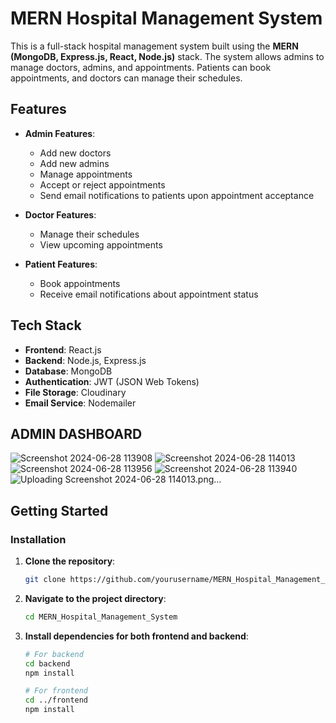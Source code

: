 # **MERN Hospital Management System**

This is a full-stack hospital management system built using the **MERN (MongoDB, Express.js, React, Node.js)** stack. The system allows admins to manage doctors, admins, and appointments. Patients can book appointments, and doctors can manage their schedules.

## **Features**

- **Admin Features**:
  - Add new doctors
  - Add new admins
  - Manage appointments
  - Accept or reject appointments
  - Send email notifications to patients upon appointment acceptance

- **Doctor Features**:
  - Manage their schedules
  - View upcoming appointments

- **Patient Features**:
  - Book appointments
  - Receive email notifications about appointment status

## **Tech Stack**

- **Frontend**: React.js
- **Backend**: Node.js, Express.js
- **Database**: MongoDB
- **Authentication**: JWT (JSON Web Tokens)
- **File Storage**: Cloudinary 
- **Email Service**: Nodemailer

## **ADMIN DASHBOARD**  

![Screenshot 2024-06-28 113908](https://github.com/mukulaggy/MERN_Hospital_Management_System/assets/147478470/968bc8e2-3ec2-4c32-824e-40e9c03319d2)
![Screenshot 2024-06-28 114013](https://github.com/mukulaggy/MERN_Hospital_Management_System/assets/147478470/76872f60-2525-4356-8d8b-68b9291e0b4a)
![Screenshot 2024-06-28 113956](https://github.com/mukulaggy/MERN_Hospital_Management_System/assets/147478470/aae7fdd4-d472-4f75-8196-9be71190383c)
![Screenshot 2024-06-28 113940](https://github.com/mukulaggy/MERN_Hospital_Management_System/assets/147478470/5d357e1e-1ea4-44d0-a87a-30bf8bdf5c30)
![Uploading Screenshot 2024-06-28 114013.png…]()





## **Getting Started**

### **Installation**

1. **Clone the repository**:

    ```bash
    git clone https://github.com/yourusername/MERN_Hospital_Management_System.git
    ```

2. **Navigate to the project directory**:

    ```bash
    cd MERN_Hospital_Management_System
    ```

3. **Install dependencies for both frontend and backend**:

    ```bash
    # For backend
    cd backend
    npm install

    # For frontend
    cd ../frontend
    npm install
    ```


